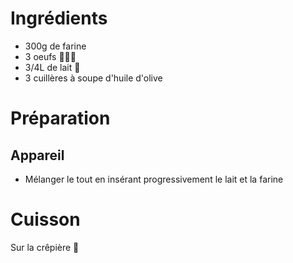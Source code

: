 # Ingrédients

- 300g de farine
- 3 oeufs 🥚🥚🥚
- 3/4L de lait 🥛
- 3 cuillères à soupe d'huile d'olive

# Préparation

## Appareil

- Mélanger le tout en insérant progressivement le lait et la farine

# Cuisson

Sur la crêpière 🥞

